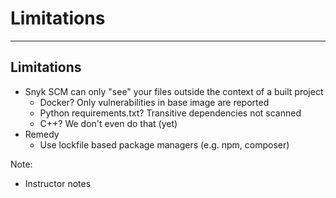 <!-- .slide: data-background-image="./content/images/appsec-icon.svg" data-background-size="7%" data-background-position="right 2% top 2%"-->

# Limitations

---

## Limitations 

- Snyk SCM can only "see" your files outside the context of a built project
  - Docker? Only vulnerabilities in base image are reported
  - Python requirements.txt? Transitive dependencies not scanned
  - C++? We don't even do that (yet)
- Remedy
  - Use lockfile based package managers (e.g. npm, composer)

Note:

- Instructor notes